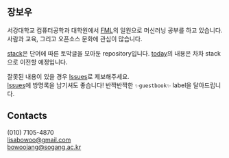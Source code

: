 ## 장보우 
서강대학교 컴퓨터공학과 대학원에서 [FML](http://fml.sogang.ac.kr)의 일원으로 머신러닝 공부를 하고 있습니다. <br>
사람과 교육, 그리고 오픈소스 문화에 관심이 많습니다. <br>

[stack](https://github.com/codingbowoo/codingbowoo-resource/tree/master/stack)은 단어에 따른 토막글을 모아둔 repository입니다.
[today](https://github.com/codingbowoo/codingbowoo-resource/tree/master/today)의 내용은 차차 stack으로 이전할 예정입니다.

잘못된 내용이 있을 경우 [Issues](https://github.com/codingbowoo/codingbowoo-resource/issues/new)로 제보해주세요. <br>
 [Issues](https://github.com/codingbowoo/codingbowoo-resource/issues/new)에 방명록을 남기셔도 좋습니다! 반짝반짝한 ```✨guestbook✨``` label을 달아드립니다.

## Contacts

(010) 7105-4870 <br>
lisabowoo@gmail.com <br>
bowoojang@sogang.ac.kr <br>
